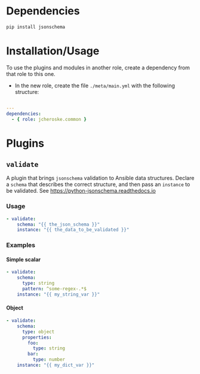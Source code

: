 # Dependencies

```bash
pip install jsonschema
```

# Installation/Usage

To use the plugins and modules in another role, create a dependency
from that role to this one.

* In the new role, create the file `./meta/main.yml` with the 
following structure:

```yaml

---
dependencies:
  - { role: jcheroske.common }
```

# Plugins

## `validate`

A plugin that brings `jsonschema` validation to Ansible
data structures. Declare a `schema` that describes the correct 
structure, and then pass an `instance` to be validated. See
https://python-jsonschema.readthedocs.io

### Usage

```yaml
- validate:
    schema: "{{ the_json_schema }}"
    instance: "{{ the_data_to_be_validated }}"
```

### Examples

#### Simple scalar

```yaml
- validate:
    schema:
      type: string
      pattern: ^some-regex-.*$
    instance: "{{ my_string_var }}"
```

#### Object

```yaml
- validate:
    schema:
      type: object
      properties:
        foo:
          type: string
        bar:
          type: number
    instance: "{{ my_dict_var }}"
```